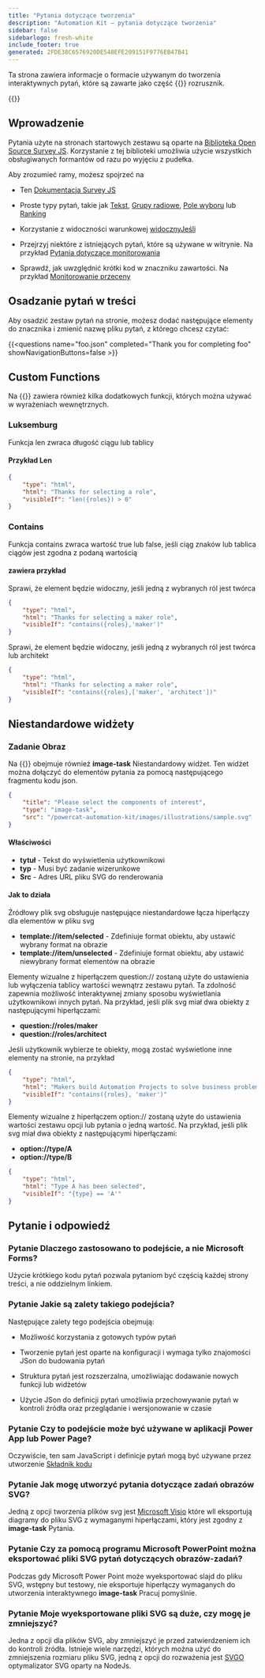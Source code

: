 ```yaml
---
title: "Pytania dotyczące tworzenia"
description: "Automation Kit — pytania dotyczące tworzenia"
sidebar: false
sidebarlogo: fresh-white
include_footer: true
generated: 2FDE38C6576920DE548EFE209151F9776EB47B41
---
```


Ta strona zawiera informacje o formacie używanym do tworzenia interaktywnych pytań, które są zawarte jako część {{<product-name>}} rozrusznik.

{{<toc>}}

## Wprowadzenie

Pytania użyte na stronach startowych zestawu są oparte na [Biblioteka Open Source Survey JS](https://github.com/surveyjs/survey-library). Korzystanie z tej biblioteki umożliwia użycie wszystkich obsługiwanych formantów od razu po wyjęciu z pudełka.

Aby zrozumieć ramy, możesz spojrzeć na

- Ten [Dokumentacja Survey JS](https://surveyjs.io/form-library/documentation/overview)

- Proste typy pytań, takie jak [Tekst](https://surveyjs.io/form-library/examples/questiontype-text/reactjs), [Grupy radiowe](https://surveyjs.io/form-library/examples/questiontype-radiogroup/reactjs), [Pole wyboru](https://surveyjs.io/form-library/examples/questiontype-checkbox/reactjs) lub [Ranking](https://surveyjs.io/form-library/examples/questiontype-ranking/reactjs)

- Korzystanie z widoczności warunkowej [widocznyJeśli](https://surveyjs.io/form-library/examples/condition-kids/reactjs)

- Przejrzyj niektóre z istniejących pytań, które są używane w witrynie. Na przykład [Pytania dotyczące monitorowania](https://github.com/microsoft/powercat-automation-kit/blob/gh-pages/site/content/monitoring.json)

- Sprawdź, jak uwzględnić krótki kod w znaczniku zawartości. Na przykład [Monitorowanie przeceny](https://raw.githubusercontent.com/microsoft/powercat-automation-kit/gh-pages/site/content/monitoring-compare.md)

## Osadzanie pytań w treści

Aby osadzić zestaw pytań na stronie, możesz dodać następujące elementy do znacznika i zmienić nazwę pliku pytań, z którego chcesz czytać:

{{\<questions name="foo.json" completed="Thank you for completing foo" showNavigationButtons=false \>}}

## Custom Functions

Na {{<product-name>}} zawiera również kilka dodatkowych funkcji, których można używać w wyrażeniach wewnętrznych.

### Luksemburg

Funkcja len zwraca długość ciągu lub tablicy

#### Przykład Len

```json
{
    "type": "html",
    "html": "Thanks for selecting a role",
    "visibleIf": "len({roles}) > 0"
}
```

### Contains

Funkcja contains zwraca wartość true lub false, jeśli ciąg znaków lub tablica ciągów jest zgodna z podaną wartością

#### zawiera przykład

Sprawi, że element będzie widoczny, jeśli jedną z wybranych ról jest twórca

```json
{
    "type": "html",
    "html": "Thanks for selecting a maker role",
    "visibleIf": "contains({roles},'maker')"
}
```

Sprawi, że element będzie widoczny, jeśli jedną z wybranych ról jest twórca lub architekt

```json
{
    "type": "html",
    "html": "Thanks for selecting a maker role",
    "visibleIf": "contains({roles},['maker', 'architect'])"
}
```

## Niestandardowe widżety

### Zadanie Obraz

Na {{<product-name>}} obejmuje również **image-task** Niestandardowy widżet. Ten widżet można dołączyć do elementów pytania za pomocą następującego fragmentu kodu json.

```json
{
    "title": "Please select the components of interest",
    "type": "image-task",
    "src": "/powercat-automation-kit/images/illustrations/sample.svg"
}
```

#### Właściwości

- **tytuł** - Tekst do wyświetlenia użytkownikowi
- **typ** - Musi być zadanie wizerunkowe
- **Src** - Adres URL pliku SVG do renderowania

#### Jak to działa

Źródłowy plik svg obsługuje następujące niestandardowe łącza hiperłączy dla elementów w pliku svg

- **template://item/selected** - Zdefiniuje format obiektu, aby ustawić wybrany format na obrazie
- **template://item/unselected** - Zdefiniuje format obiektu, aby ustawić niewybrany format elementów na obrazie

Elementy wizualne z hiperłączem question:// zostaną użyte do ustawienia lub wyłączenia tablicy wartości wewnątrz zestawu pytań. Ta zdolność zapewnia możliwość interaktywnej zmiany sposobu wyświetlania użytkownikowi innych pytań. Na przykład, jeśli plik svg miał dwa obiekty z następującymi hiperłączami:

- **question://roles/maker**
- **question://roles/architect**

Jeśli użytkownik wybierze te obiekty, mogą zostać wyświetlone inne elementy na stronie, na przykład

```json
{
    "type": "html",
    "html": "Makers build Automation Projects to solve business problems",
    "visibleIf": "contains({roles}, 'maker')"
}
```

Elementy wizualne z hiperłączem option:// zostaną użyte do ustawienia wartości zestawu opcji lub pytania o jedną wartość. Na przykład, jeśli plik svg miał dwa obiekty z następującymi hiperłączami:

- **option://type/A**
- **option://type/B**

```json
{
    "type": "html",
    "html": "Type A has been selected",
    "visibleIf": "{type} == 'A'"
}
```

## Pytanie i odpowiedź

### **Pytanie** Dlaczego zastosowano to podejście, a nie Microsoft Forms?

Użycie krótkiego kodu pytań pozwala pytaniom być częścią każdej strony treści, a nie oddzielnym linkiem.

### **Pytanie** Jakie są zalety takiego podejścia?

Następujące zalety tego podejścia obejmują:

- Możliwość korzystania z gotowych typów pytań

- Tworzenie pytań jest oparte na konfiguracji i wymaga tylko znajomości JSon do budowania pytań

- Struktura pytań jest rozszerzalna, umożliwiając dodawanie nowych funkcji lub widżetów

- Użycie JSon do definicji pytań umożliwia przechowywanie pytań w kontroli źródła oraz przeglądanie i wersjonowanie w czasie

### **Pytanie** Czy to podejście może być używane w aplikacji Power App lub Power Page?

Oczywiście, ten sam JavaScript i definicje pytań mogą być używane przez utworzenie [Składnik kodu](https://learn.microsoft.com/power-apps/developer/component-framework/custom-controls-overview)

### **Pytanie** Jak mogę utworzyć pytania dotyczące zadań obrazów SVG?

Jedną z opcji tworzenia plików svg jest [Microsoft Visio](https://www.microsoft.com/microsoft-365/visio/) które wll eksportują diagramy do pliku SVG z wymaganymi hiperłączami, który jest zgodny z **image-task** Pytania.

### **Pytanie** Czy za pomocą programu Microsoft PowerPoint można eksportować pliki SVG pytań dotyczących obrazów-zadań?

Podczas gdy Microsoft Power Point może wyeksportować slajd do pliku SVG, wstępny but testowy, nie eksportuje hiperłączy wymaganych do utworzenia interaktywnego **image-task** Pracuj pomyślnie.

### **Pytanie** Moje wyeksportowane pliki SVG są duże, czy mogę je zmniejszyć?

Jedna z opcji dla plików SVG, aby zmniejszyć je przed zatwierdzeniem ich do kontroli źródła. Istnieje wiele narzędzi, których można użyć do zmniejszenia rozmiaru pliku SVG, jedną z opcji do rozważenia jest [SVGO](https://github.com/svg/svgo) optymalizator SVG oparty na NodeJs.
